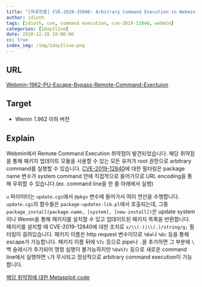 ```yaml
---
title: "[하루한줄] CVE-2020-35606: Arbitrary Command Execution in Webmin"
author: idioth
tags: [idioth, cve, command execution, cve-2019-12840, webmin]
categories: [1day1line]
date: 2020-12-28 18:00:00
cc: true
index_img: /img/1day1line.png
---
```


## URL 

[Webmin-1962-PU-Escape-Bypass-Remote-Command-Exectuion](https://www.pentest.com.tr/exploits/Webmin-1962-PU-Escape-Bypass-Remote-Command-Execution.html)



## Target

- Wemin 1.962 이하 버전



## Explain

Webmin에서 Remote Command Execution 취약점이 발견되었습니다. 해당 취약점을 통해 패키지 업데이트 모듈을 사용할 수 있는 모든 유저가 root 권한으로 arbitrary command를 실행할 수 있습니다. [CVE-2019-12840](https://cve.mitre.org/cgi-bin/cvename.cgi?name=CVE-2019-12840)에 대한 필터링은 package name 변수가 system command 안에 직접적으로 들어가므로 URL encoding을 통해 우회할 수 있습니다.(ex. command line을 한 줄 아래에서 실행)

`u` 파라미터는 `update.cgi`에서 `@pkgs` 변수에 들어가서 여러 연산을 수행합니다. `update.cgi`의 함수들은 `package-updates-lib.pl`에서 호출되는데, 그중 `package_install(package-name, [system], [new-install])`은 update system이나 Wemin을 통해 패키지를 설치할 수 있고 업데이트된 패키지 목록을 반환합니다. 패지키를 설치할 때 CVE-2019-12840에 대한 조치로 `s/\\(-)|\\(.)/string/g;` 필터링이 걸려있습니다. 패키지 이름은 http request 변수이므로 `%0a`나 `%0c` 등을 통해 escape가 가능합니다. 패키지 이름 뒤에 `%7c` 등으로 pipe나 `.`을 추가하면 그 부분에 `\` 백 슬래시가 추가되어 명령 실행이 불가능하지만 `%0a%7c` 등으로 새로운 command line에서 실행하면 `\`가 무시되고 정상적으로 arbitrary command execution이 가능합니다.

[해당 취약점에 대한 Metasploit code](https://pentest.com.tr/blog/webmin_pu_escape_bypass_rce.rb)

